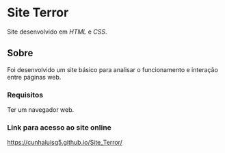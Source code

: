 # Site Terror

Site desenvolvido em *HTML* e *CSS*.

## Sobre

Foi desenvolvido um site básico para analisar o funcionamento e interação entre páginas web.

### Requisitos

Ter um navegador web.

### Link para acesso ao site online

https://cunhaluisg5.github.io/Site_Terror/